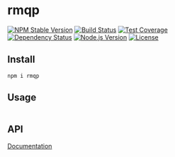 # rmqp
[![NPM Stable Version][npm-stable-version-image]][npm-url]
[![Build Status][travis-master-image]][travis-url]
[![Test Coverage][codecov-image]][codecov-url-master]
[![Dependency Status][david-image]][david-url-master]
[![Node.js Version][node-version-image]][node-version-url]
[![License][license-image]][license-url]

## Install
    npm i rmqp

## Usage

```js

```

## API

[Documentation](https://amokrushin.github.io/rmqp)


[npm-stable-version-image]: https://img.shields.io/npm/v/rmqp.svg
[npm-url]: https://npmjs.com/package/rmqp
[travis-master-image]: https://img.shields.io/travis/amokrushin/rmqp/master.svg
[travis-url]: https://travis-ci.org/amokrushin/rmqp
[codecov-image]: https://img.shields.io/codecov/c/github/amokrushin/rmqp/master.svg
[codecov-url-master]: https://codecov.io/github/amokrushin/rmqp?branch=master
[david-image]: https://img.shields.io/david/amokrushin/rmqp.svg
[david-url-master]: https://david-dm.org/amokrushin/rmqp
[node-version-image]: https://img.shields.io/node/v/rmqp.svg
[node-version-url]: https://nodejs.org/en/download/
[license-image]: https://img.shields.io/npm/l/rmqp.svg
[license-url]: https://raw.githubusercontent.com/amokrushin/rmqp/master/LICENSE.txt